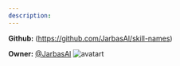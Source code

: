 ```yaml
---
description: 
---
```



**Github:** (https://github.com/JarbasAl/skill-names)

**Owner:** [@JarbasAl](https://github.com/JarbasAl) ![avatart](https://avatars0.githubusercontent.com/u/33701864?v=4)

